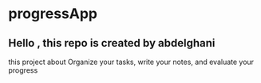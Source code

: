 # progressApp
<h2>Hello , this repo is created by abdelghani</h2>
<p>this project about Organize your tasks, write your notes, and evaluate your progress</p>
